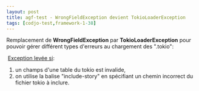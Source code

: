 ```yaml
---
layout: post
title: agf-test - WrongFieldException devient TokioLoaderException
tags: [codjo-test,framework-1-38]
---
```

Remplacement de **WrongFieldException** par **TokioLoaderException** pour pouvoir gérer différent types d'erreurs au chargement des ".tokio":

&nbsp;<u>Exception levée si</u>:
1. un champs d'une table du tokio est invalide,
1. on utilise la balise "include-story" en spécifiant un chemin incorrect du fichier tokio à inclure.
